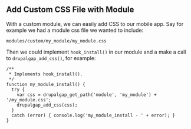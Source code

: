 ## Add Custom CSS File with Module

With a custom module, we can easily add CSS to our mobile app. Say for example we had a module css file we wanted to include:

`modules/custom/my_module/my_module.css`

Then we could implement `hook_install()` in our module and a make a call to `drupalgap_add_css()`, for example:

```
/**
 * Implements hook_install().
 */
function my_module_install() {
  try {
    var css = drupalgap_get_path('module', 'my_module') + '/my_module.css';
    drupalgap_add_css(css);
  }
  catch (error) { console.log('my_module_install - ' + error); }
}
```